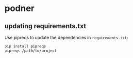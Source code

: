 # podner

## updating requirements.txt
Use pipreqs to update the dependencies in `requirements.txt`:

```sh
pip install pipreqs
pipreqs /path/to/project